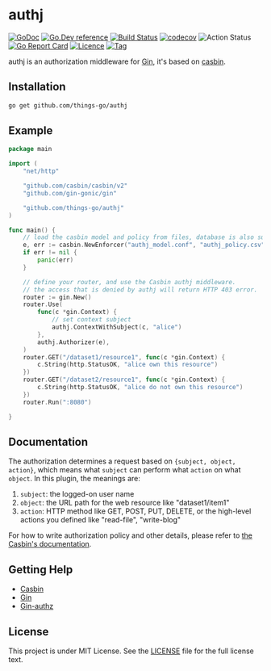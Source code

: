 # authj

[![GoDoc](https://godoc.org/github.com/things-go/authj?status.svg)](https://godoc.org/github.com/things-go/authj)
[![Go.Dev reference](https://img.shields.io/badge/go.dev-reference-blue?logo=go&logoColor=white)](https://pkg.go.dev/github.com/things-go/authj?tab=doc)
[![Build Status](https://travis-ci.com/things-go/authj.svg)](https://travis-ci.com/things-go/authj)
[![codecov](https://codecov.io/gh/things-go/authj/branch/master/graph/badge.svg)](https://codecov.io/gh/things-go/authj)
![Action Status](https://github.com/things-go/authj/workflows/Go/badge.svg)
[![Go Report Card](https://goreportcard.com/badge/github.com/things-go/authj)](https://goreportcard.com/report/github.com/things-go/authj)
[![Licence](https://img.shields.io/github/license/things-go/authj)](https://raw.githubusercontent.com/things-go/authj/master/LICENSE)
[![Tag](https://img.shields.io/github/v/tag/things-go/authj)](https://github.com/things-go/authj/tags)

authj is an authorization middleware for [Gin](https://github.com/gin-gonic/gin), it's based on
 [casbin](https://github.com/casbin/casbin).

## Installation

```bash
go get github.com/things-go/authj
```

## Example

[embedmd]:# (_example/main.go go)
```go
package main

import (
	"net/http"

	"github.com/casbin/casbin/v2"
	"github.com/gin-gonic/gin"

	"github.com/things-go/authj"
)

func main() {
	// load the casbin model and policy from files, database is also supported.
	e, err := casbin.NewEnforcer("authj_model.conf", "authj_policy.csv")
	if err != nil {
		panic(err)
	}

	// define your router, and use the Casbin authj middleware.
	// the access that is denied by authj will return HTTP 403 error.
	router := gin.New()
	router.Use(
		func(c *gin.Context) {
			// set context subject
			authj.ContextWithSubject(c, "alice")
		},
		authj.Authorizer(e),
	)
	router.GET("/dataset1/resource1", func(c *gin.Context) {
		c.String(http.StatusOK, "alice own this resource")
	})
	router.GET("/dataset2/resource1", func(c *gin.Context) {
		c.String(http.StatusOK, "alice do not own this resource")
	})
	router.Run(":8080")

}
```

## Documentation

The authorization determines a request based on ``{subject, object, action}``, which means what ``subject`` can perform what ``action`` on what ``object``. In this plugin, the meanings are:

1. ``subject``: the logged-on user name
2. ``object``: the URL path for the web resource like "dataset1/item1"
3. ``action``: HTTP method like GET, POST, PUT, DELETE, or the high-level actions you defined like "read-file", "write-blog"

For how to write authorization policy and other details, please refer to [the Casbin's documentation](https://github.com/casbin/casbin).

## Getting Help

- [Casbin](https://github.com/casbin/casbin)
- [Gin](https://github.com/gin-gonic/gin)
- [Gin-authz](https://github.com/gin-contrib/authz)

## License

This project is under MIT License. See the [LICENSE](LICENSE) file for the full license text.

